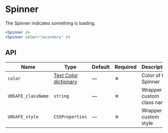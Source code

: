 # Spinner

The Spinner indicates something is loading.

```jsx
<Spinner />
<Spinner color="secondary" />
```

## API

| Name               | Type                                      | Default | Required | Description               |
| ------------------ | ----------------------------------------- | ------- | -------- | ------------------------- |
| `color`            | [Text Color dictionary][dictionary-color] | —       | ✕        | Color of the Spinner      |
| `UNSAFE_className` | `string`                                  | —       | ✕        | Wrapper custom class name |
| `UNSAFE_style`     | `CSSProperties`                           | —       | ✕        | Wrapper custom style      |

[dictionary-color]: https://github.com/lmc-eu/spirit-design-system/tree/main/docs/DICTIONARIES.md#color
